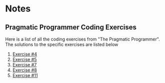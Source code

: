 # Notes

## Pragmatic Programmer Coding Exercises

Here is a list of all the coding exercises from "The Pragmatic Programmer". The solutions to the specific exercises are
listed below

1. [Exercise #4](https://github.com/AnneH20/Notes/blob/main/src/main/kotlin/turtle/Exercise4.kt)
2. [Exercise #5](https://github.com/AnneH20/Notes/blob/main/src/main/kotlin/turtle/Exercise5.kt)
3. [Exercise #7](https://github.com/AnneH20/Notes/blob/main/src/main/kotlin/parser/Exercise7.kt)
4. [Exercise #8](https://github.com/AnneH20/Notes/blob/main/src/main/kotlin/parser)
5. [Exercise #11](https://github.com/AnneH20/Notes/blob/main/src/main/kotlin/yamlTojson/Exercise11.kt)